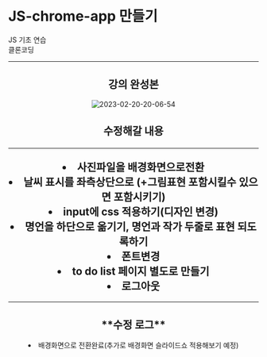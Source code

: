 # JS-chrome-app 만들기
JS 기초 연습
<br>클론코딩
<hr>
<h2 align="center">강의 완성본</h2>
<p align="center">
  <img src="https://i.ibb.co/2dW2hHJ/2023-02-20-20-06-54.png" alt="2023-02-20-20-06-54" border="0" align="center">
</p>
<div align="center">
  <h2>수정해갈 내용</2>
  <hr>
  <li>사진파일을 배경화면으로전환</li>
  <li>날씨 표시를 좌측상단으로 (+그림표현 포함시킬수 있으면 포함시키기)</li>
  <li>input에 css 적용하기(디자인 변경)</li>
  <li>명언을 하단으로 옮기기, 명언과 작가 두줄로 표현 되도록하기</li>
  <li>폰트변경</li>
  <li>to do list 페이지 별도로 만들기</li>
  <li>로그아웃</li>
</div>

<hr>
<div align="center">
  <h2>**수정 로그**</h2>
  <li>배경화면으로 전환완료(추가로 배경화면 슬라이드쇼 적용해보기 예정)</li>
</div>
